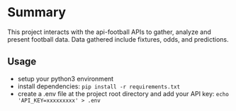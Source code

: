 # Summary

This project interacts with the api-football APIs to gather, analyze and present football data. Data gathered include fixtures, odds, and predictions.

## Usage

- setup your python3 environment
- install dependencies:
  `pip install -r requirements.txt`
- create a .env file at the project root directory and add your API key:
  `echo 'API_KEY=xxxxxxxxx' > .env`
